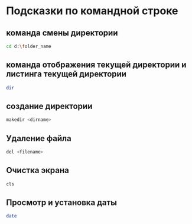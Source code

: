 # Подсказки по командной строке

## команда смены директории 
```sh
cd d:\folder_name
```

## команда отображения текущей директории и листинга текущей директории
```sh
dir
```

## создание директории
```sh
makedir <dirname>
```

## Удаление файла
```sh
del <filename>
```

## Очистка экрана
```sh
cls
```

## Просмотр и установка даты
```sh
date
```